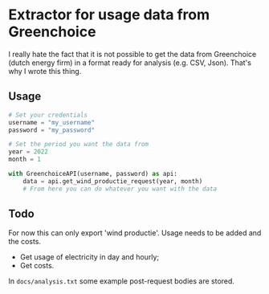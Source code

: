 # Extractor for usage data from Greenchoice

I really hate the fact that it is not possible to get the data from Greenchoice
(dutch energy firm) in a format ready for analysis (e.g. CSV, Json). That's why 
I wrote this thing.


## Usage
```python
# Set your credentials
username = "my_username"
password = "my_password"

# Set the period you want the data from
year = 2022
month = 1

with GreenchoiceAPI(username, password) as api:
    data = api.get_wind_productie_request(year, month)
    # From here you can do whatever you want with the data
```

## Todo
For now this can only export 'wind productie'. Usage needs to be added and the costs.
- Get usage of electricity in day and hourly;
- Get costs.

In ```docs/analysis.txt``` some example post-request bodies are stored.